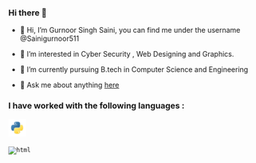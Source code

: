 ### Hi there 👋

- 👋 Hi, I’m Gurnoor Singh Saini, you can find me under the username @Sainigurnoor511

- 👀 I’m interested in Cyber Security , Web Designing and Graphics.

- 🌱 I’m currently pursuing B.tech in Computer Science and Engineering

- 💬 Ask me about anything [here](https://github.com/Sainigurnoor511/Sainigurnoor511/issues)

### I have worked with the following languages :

<code><img height="35" alt="python" src="https://raw.githubusercontent.com/github/explore/80688e429a7d4ef2fca1e82350fe8e3517d3494d/topics/python/python.png"></code>

<code><img height="35" alt="html" src="https://w7.pngwing.com/pngs/578/816/png-transparent-java-class-file-java-platform-standard-edition-java-development-kit-java-runtime-environment-coffee-jar-text-class-orange-thumbnail.png"></code>  
